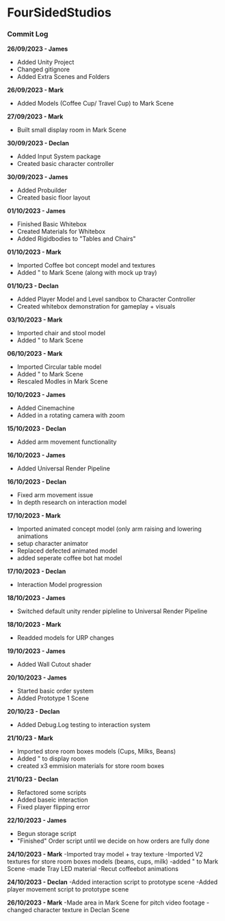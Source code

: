 # FourSidedStudios

### Commit Log

**26/09/2023 - James**
- Added Unity Project
- Changed gitignore
- Added Extra Scenes and Folders

**26/09/2023 - Mark**
- Added Models (Coffee Cup/ Travel Cup) to Mark Scene


**27/09/2023 - Mark**
- Built small display room in Mark Scene


**30/09/2023 - Declan**
- Added Input System package
- Created basic character controller

**30/09/2023 - James**
- Added Probuilder
- Created basic floor layout


**01/10/2023 - James**
- Finished Basic Whitebox
- Created Materials for Whitebox
- Added Rigidbodies to "Tables and Chairs"

**01/10/2023 - Mark**
- Imported Coffee bot concept model and textures
- Added " to Mark Scene (along with mock up tray)

**01/10/23 - Declan**
- Added Player Model and Level sandbox to Character Controller
- Created whitebox demonstration for gameplay + visuals


**03/10/2023 - Mark**
- Imported chair and stool model
- Added " to Mark Scene


**06/10/2023 - Mark**
- Imported Circular table model
- Added " to Mark Scene
- Rescaled Modles in Mark Scene


**10/10/2023 - James**
- Added Cinemachine
- Added in a rotating camera with zoom


**15/10/2023 - Declan**
- Added arm movement functionality


**16/10/2023 - James**
- Added Universal Render Pipeline

**16/10/2023 - Declan**
- Fixed arm movement issue
- In depth research on interaction model


**17/10/2023 - Mark**
- Imported animated concept model (only arm raising and lowering animations
- setup character animator
- Replaced defected animated model
- added seperate coffee bot hat model

**17/10/2023 - Declan**
- Interaction Model progression


**18/10/2023 - James**
- Switched default unity render pipleline to Universal Render Pipeline

**18/10/2023 - Mark**
- Readded models for URP changes


**19/10/2023 - James**
- Added Wall Cutout shader


**20/10/2023 - James**
- Started basic order system
- Added Prototype 1 Scene

**20/10/23 - Declan**
- Added Debug.Log testing to interaction system


**21/10/23 - Mark**
- Imported store room boxes models (Cups, Milks, Beans)
- Added " to display room
- created x3 emmision materials for store room boxes

**21/10/23 - Declan**
- Refactored some scripts
- Added baseic interaction
- Fixed player flipping error


**22/10/2023 - James**
- Begun storage script
- "Finished" Order script until we decide on how orders are fully done

**24/10/2023 - Mark**
-Imported tray model + tray texture
-Imported V2 textures for store room boxes models (beans, cups, milk)
-added " to Mark Scene
-made Tray LED material
-Recut coffeebot animations

**24/10/2023 - Declan**
-Added interaction script to prototype scene
-Added player movement script to prototype scene

**26/10/2023 - Mark**
-Made area in Mark Scene for pitch video footage
-changed character texture in Declan Scene